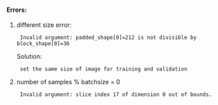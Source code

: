 


#### Errors:

1. different size error:

        Invalid argument: padded_shape[0]=212 is not divisible by block_shape[0]=36
  
    Solution:
    
        set the same size of image for training and validation


2. number of samples % batchsize = 0
    
        Invalid argument: slice index 17 of dimension 0 out of bounds.

    